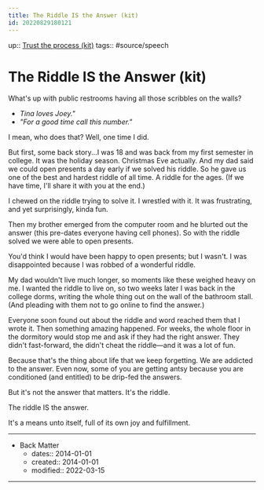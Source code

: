 ```yaml
---
title: The Riddle IS the Answer (kit)
id: 20220829180121
---
```

up:: [Trust the process (kit)]([[20220829183036]])
tags:: #source/speech  

# The Riddle IS the Answer (kit)
What's up with public restrooms having all those scribbles on the walls?

- _Tina loves Joey."_
- _"For a good time call this number."_

I mean, who does that? Well, one time I did.

But first, some back story...I was 18 and was back from my first semester in college. It was the holiday season. Christmas Eve actually. And my dad said we could open presents a day early if we solved his riddle. So he gave us one of the best and hardest riddle of all time. A riddle for the ages. (If we have time, I'll share it with you at the end.)

I chewed on the riddle trying to solve it. I wrestled with it. It was frustrating, and yet surprisingly, kinda fun. 

Then my brother emerged from the computer room and he blurted out the answer (this pre-dates everyone having cell phones). So with the riddle solved we were able to open presents.

You'd think I would have been happy to open presents; but I wasn't. I was disappointed because I was robbed of a wonderful riddle. 

My dad wouldn't live much longer, so moments like these weighed heavy on me. I wanted the riddle to live on, so two weeks later I was back in the college dorms, writing the whole thing out on the wall of the bathroom stall. (And pleading with them not to go online to find the answer.)

Everyone soon found out about the riddle and word reached them that I wrote it. Then something amazing happened. For weeks, the whole floor in the dormitory would stop me and ask if they had the right answer. They didn't fast-forward, the didn't cheat the riddle—and it was a lot of fun.

Because that's the thing about life that we keep forgetting. We are addicted to the answer. Even now, some of you are getting antsy because you are conditioned (and entitled) to be drip-fed the answers.

But it's not the answer that matters. It's the riddle. 

The riddle IS the answer. 

It's a means unto itself, full of its own joy and fulfillment. 

---

- Back Matter
	- dates:: 2014-01-01
	- created:: 2014-01-01
	- modified:: 2022-03-15

---
